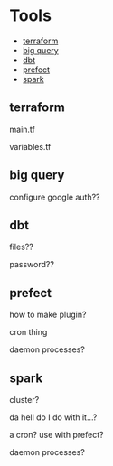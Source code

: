 # Tools

- [terraform](#terraform)
- [big query](#big-query)
- [dbt](#dbt)
- [prefect](#prefect)
- [spark](#spark)

## terraform

main.tf

variables.tf


## big query

configure google auth??

## dbt

files??

password??

## prefect

how to make plugin?

cron thing

daemon processes?

## spark

cluster?

da hell do I do with it...?

a cron? use with prefect?

daemon processes?

